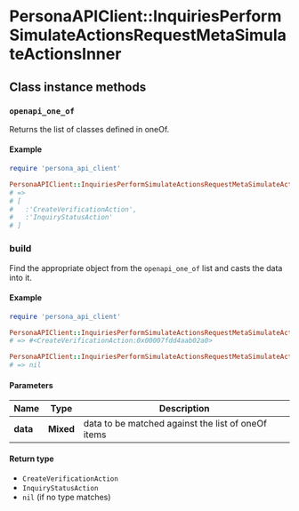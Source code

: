 # PersonaAPIClient::InquiriesPerformSimulateActionsRequestMetaSimulateActionsInner

## Class instance methods

### `openapi_one_of`

Returns the list of classes defined in oneOf.

#### Example

```ruby
require 'persona_api_client'

PersonaAPIClient::InquiriesPerformSimulateActionsRequestMetaSimulateActionsInner.openapi_one_of
# =>
# [
#   :'CreateVerificationAction',
#   :'InquiryStatusAction'
# ]
```

### build

Find the appropriate object from the `openapi_one_of` list and casts the data into it.

#### Example

```ruby
require 'persona_api_client'

PersonaAPIClient::InquiriesPerformSimulateActionsRequestMetaSimulateActionsInner.build(data)
# => #<CreateVerificationAction:0x00007fdd4aab02a0>

PersonaAPIClient::InquiriesPerformSimulateActionsRequestMetaSimulateActionsInner.build(data_that_doesnt_match)
# => nil
```

#### Parameters

| Name | Type | Description |
| ---- | ---- | ----------- |
| **data** | **Mixed** | data to be matched against the list of oneOf items |

#### Return type

- `CreateVerificationAction`
- `InquiryStatusAction`
- `nil` (if no type matches)

